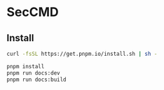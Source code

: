 # SecCMD 

## Install

```bash
curl -fsSL https://get.pnpm.io/install.sh | sh -

pnpm install
pnpm run docs:dev
pnpm run docs:build
```